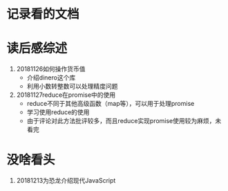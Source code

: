 # 记录看的文档


# 读后感综述
1. 20181126如何操作货币值
    - 介绍dinero这个库
    - 利用小数转整数可以处理精度问题
1. 20181127reduce在promise中的使用
    - reduce不同于其他高级函数（map等），可以用于处理promise
    - 学习使用reduce的使用
    - 由于评论对此方法批评较多，而且reduce实现promise使用较为麻烦，未看完

# 没啥看头
1. 20181213为恐龙介绍现代JavaScript

